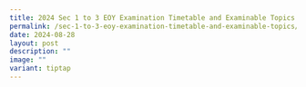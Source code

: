 ```yaml
---
title: 2024 Sec 1 to 3 EOY Examination Timetable and Examinable Topics
permalink: /sec-1-to-3-eoy-examination-timetable-and-examinable-topics/
date: 2024-08-28
layout: post
description: ""
image: ""
variant: tiptap
---
```

